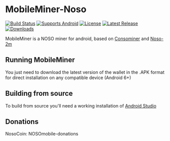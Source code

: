 # MobileMiner-Noso

[![Build Status](https://github.com/Noso-Project/MobileMiner-noso/workflows/Build/badge.svg?branch=main)](https://github.com/Noso-Project/MobileMiner-noso/actions)
[![Supports Android](https://img.shields.io/badge/support-Android-blue?logo=Android)](https://github.com/Noso-Project/MobileMiner-noso/releases/latest)
[![License](https://img.shields.io/github/license/Noso-Project/MobileMiner-noso)](https://github.com/Noso-Project/MobileMiner-noso/blob/main/LICENSE)
[![Latest Release](https://img.shields.io/github/v/release/Noso-Project/MobileMiner-noso?label=latest%20release)](https://github.com/Noso-Project/MobileMiner-noso/releases/latest)
[![Downloads](https://img.shields.io/github/downloads/Noso-Project/MobileMiner-noso/total)](https://github.com/Noso-Project/MobileMiner-noso/releases)

MobileMiner is a NOSO miner for android, based on [Consominer](https://github.com/Noso-Project/consominer) and [Noso-2m](https://github.com/f04ever/noso-2m)

## Running MobileMiner

You just need to download the latest version of the wallet in the .APK format for direct installation on any compatible device (Android 6+)

## Building from source

To build from source you'll need a working installation of [Android Studio](https://developer.android.com/studio)

## Donations

NosoCoin: NOSOmobile-donations
